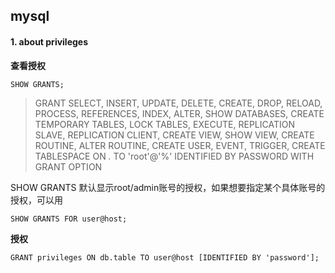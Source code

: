 ## mysql





#### 1. about privileges

**查看授权**

```mysql
SHOW GRANTS;
```

> GRANT SELECT, INSERT, UPDATE, DELETE, CREATE, DROP, RELOAD, PROCESS, REFERENCES, INDEX, ALTER, SHOW DATABASES, CREATE TEMPORARY TABLES, LOCK TABLES, EXECUTE, REPLICATION SLAVE, REPLICATION CLIENT, CREATE VIEW, SHOW VIEW, CREATE ROUTINE, ALTER ROUTINE, CREATE USER, EVENT, TRIGGER, CREATE TABLESPACE ON *.* TO 'root'@'%' IDENTIFIED BY PASSWORD <secret> WITH GRANT OPTION

SHOW GRANTS 默认显示root/admin账号的授权，如果想要指定某个具体账号的授权，可以用

```mysql
SHOW GRANTS FOR user@host;
```

**授权**

```mysql
GRANT privileges ON db.table TO user@host [IDENTIFIED BY 'password'];
```

